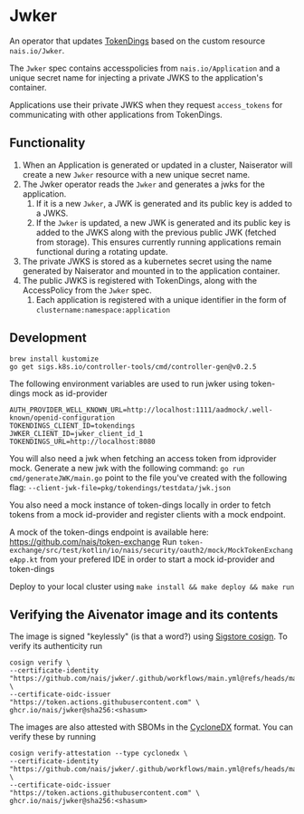 # Jwker
An operator that updates [TokenDings](https://github.com/nais/token-exchange) based on the custom resource `nais.io/Jwker`.

The `Jwker` spec contains accesspolicies from `nais.io/Application` and a unique secret name for injecting a private JWKS to the application's container.

Applications use their private JWKS when they request `access_tokens` for communicating with other applications from TokenDings.

## Functionality
1. When an Application is generated or updated in a cluster, Naiserator will create a new `Jwker` resource with a new unique secret name.
1. The Jwker operator reads the `Jwker` and generates a jwks for the application. 
    1. If it is a new `Jwker`, a JWK is generated and its public key is added to a JWKS.
    1. If the `Jwker` is updated, a new JWK is generated and its public key is added to the JWKS along with the previous public JWK (fetched from storage). This ensures currently running applications remain functional during a rotating update.
1. The private JWKS is stored as a kubernetes secret using the name generated by Naiserator and mounted in to the application container.
1. The public JWKS is registered with TokenDings, along with the AccessPolicy from the `Jwker` spec.
    1. Each application is registered with a unique identifier in the form of `clustername:namespace:application` 

## Development
```
brew install kustomize
go get sigs.k8s.io/controller-tools/cmd/controller-gen@v0.2.5
```

The following environment variables are used to run jwker using token-dings mock as id-provider
```
AUTH_PROVIDER_WELL_KNOWN_URL=http://localhost:1111/aadmock/.well-known/openid-configuration
TOKENDINGS_CLIENT_ID=tokendings
JWKER_CLIENT_ID=jwker_client_id_1
TOKENDINGS_URL=http://localhost:8080
```

You will also need a jwk when fetching an access token from idprovider mock.
Generate a new jwk with the following command:
`go run cmd/generateJWK/main.go`
point to the file you've created with the following flag:
`--client-jwk-file=pkg/tokendings/testdata/jwk.json`


You also need a mock instance of token-dings locally in order to fetch tokens from a mock id-provider and register clients with a mock endpoint.

A mock of the token-dings endpoint is available here:
https://github.com/nais/token-exchange
Run `token-exchange/src/test/kotlin/io/nais/security/oauth2/mock/MockTokenExchangeApp.kt` from your prefered IDE in order to start a mock id-provider and token-dings

Deploy to your local cluster using
`make install && make deploy && make run`

## Verifying the Aivenator image and its contents

The image is signed "keylessly" (is that a word?) using [Sigstore cosign](https://github.com/sigstore/cosign).
To verify its authenticity run
```
cosign verify \
--certificate-identity "https://github.com/nais/jwker/.github/workflows/main.yml@refs/heads/master" \
--certificate-oidc-issuer "https://token.actions.githubusercontent.com" \
ghcr.io/nais/jwker@sha256:<shasum>
```

The images are also attested with SBOMs in the [CycloneDX](https://cyclonedx.org/) format.
You can verify these by running
```
cosign verify-attestation --type cyclonedx \
--certificate-identity "https://github.com/nais/jwker/.github/workflows/main.yml@refs/heads/master" \
--certificate-oidc-issuer "https://token.actions.githubusercontent.com" \
ghcr.io/nais/jwker@sha256:<shasum>
``` 

